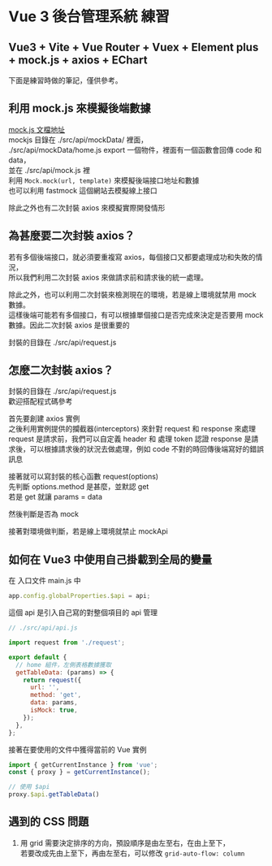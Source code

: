 # Vue 3 後台管理系統 練習

Vue3 + Vite + Vue Router + Vuex + Element plus + mock.js + axios + EChart
---

下面是練習時做的筆記，僅供參考。

## 利用 mock.js 來模擬後端數據 
[mock.js 文檔地址](https://github.com/nuysoft/Mock/wiki)  
mockjs 目錄在 ./src/api/mockData/ 裡面，  
./src/api/mockData/home.js export 一個物件，裡面有一個函數會回傳 code 和 data，  
並在 ./src/api/mock.js 裡  
利用 `Mock.mock(url, template)` 來模擬後端接口地址和數據  
也可以利用 fastmock 這個網站去模擬線上接口

除此之外也有二次封裝 axios 來模擬實際開發情形

## 為甚麼要二次封裝 axios？
若有多個後端接口，就必須要重複寫 axios，每個接口又都要處理成功和失敗的情況，  
所以我們利用二次封裝 axios 來做請求前和請求後的統一處理。  
  
除此之外，也可以利用二次封裝來檢測現在的環境，若是線上環境就禁用 mock 數據。  
這樣後端可能若有多個接口，有可以根據單個接口是否完成來決定是否要用 mock 數據。因此二次封裝 axios 是很重要的

封裝的目錄在 ./src/api/request.js  

## 怎麼二次封裝 axios？
封裝的目錄在 ./src/api/request.js  
歡迎搭配程式碼參考  

首先要創建 axios 實例  
之後利用實例提供的攔截器(interceptors) 來針對 request 和 response  來處理  
request 是請求前，我們可以自定義 header 和 處理 token 認證
response 是請求後，可以根據請求後的狀況去做處理，例如 code 不對的時回傳後端寫好的錯誤訊息

接著就可以寫封裝的核心函數 request(options)  
先判斷 options.method 是甚麼，並默認 get  
若是 get 就讓 params = data

然後判斷是否為 mock

接著對環境做判斷，若是線上環境就禁止 mockApi

## 如何在 Vue3 中使用自己掛載到全局的變量
在 入口文件 main.js 中
```js
app.config.globalProperties.$api = api;
```
這個 api 是引入自己寫的對整個項目的 api 管理
```js
// ./src/api/api.js

import request from './request';

export default {
  // home 組件，左側表格數據獲取
  getTableData: (params) => {
    return request({
      url: '',
      method: 'get',
      data: params,
      isMock: true,
    });
  },
};

```
接著在要使用的文件中獲得當前的 Vue 實例
```js
import { getCurrentInstance } from 'vue';
const { proxy } = getCurrentInstance();

// 使用 $api
proxy.$api.getTableData()
```
## 遇到的 CSS 問題
1. 用 grid 需要決定排序的方向，預設順序是由左至右，在由上至下，  
若要改成先由上至下，再由左至右，可以修改 `grid-auto-flow: column`